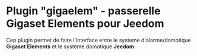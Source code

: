 # Plugin "gigaelem" - passerelle Gigaset Elements pour Jeedom

Cep plugin permet de faire l'interface entre le systeme d'alarme/domotique **Gigaset Elements** et le système domotique **Jeedom**